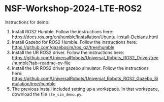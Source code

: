 # NSF-Workshop-2024-LTE-ROS2

Instructions for demo:
1. Install ROS2 Humble. Follow the instructions here: https://docs.ros.org/en/humble/Installation/Ubuntu-Install-Debians.html
2. Install Gazebo for ROS2 Humble. Follow the instructions here: https://github.com/gazebosim/ros_gz/tree/humble
3. Install the UR ROS2 driver. Follow the instructions here: https://github.com/UniversalRobots/Universal_Robots_ROS2_Driver/tree/humble?tab=readme-ov-file
4. Install the UR ROS2 driver gazebo simulator. Follow the instructions here: https://github.com/UniversalRobots/Universal_Robots_ROS2_Gazebo_Simulation/tree/humble
5. The previous install included setting up a workspace. In that workspace, download the file `lte_sim_demo.py`.
